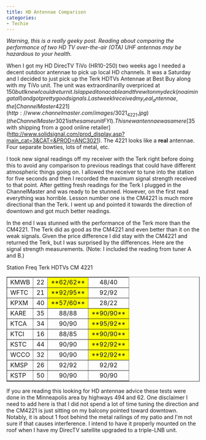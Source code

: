 ```yaml
---
title: HD Antennae Comparison
categories:
- Techie
---
```


_Warning, this is a really geeky post. Reading about comparing the performance of two HD TV over-the-air (OTA) UHF antennas may be hazardous to your health._

When I got my HD DirecTV TiVo (HR10-250) two weeks ago I needed a decent outdoor antennae to pick up local HD channels. It was a Saturday and I decided to just pick up the Terk HDTVs Antennae at Best Buy along with my TiVo unit. The unit was extraordinarilly overpriced at $150 but I knew I could return it. I slapped it on a cable and threw it on my deck (no aiming at all) and got pretty good signals. Last week I received my _real_ antennae, the [ChannelMaster 4221](http://www.channelmaster.com/images/3021_4221.jpg) (the ChannelMaster 3021 is the same unit FYI). This new antennae was a mere [$35 with shipping from a good online retailer](http://www.solidsignal.com/prod_display.asp?main_cat=3&CAT=&PROD=ANC3021). The 4221 looks like a **real** antennae. Four separate bowties, lots of metal, etc.

I took new signal readings off my receiver with the Terk right before doing this to avoid any comparison to previous readings that could have different atmospheric things going on. I allowed the receiver to tune into the station for five seconds and then I recorded the maximum signal strength received to that point. After getting fresh readings for the Terk I plugged in the ChannelMaster and was ready to be stunned. However, on the first read everything was horrible. Lesson number one is the CM4221 is much more directional than the Terk. I went up and pointed it towards the direction of downtown and got much better readings.

In the end I was stunned with the performance of the Terk more than the CM4221. The Terk did as good as the CM4221 and even better than it on the weak signals. Given the price difference I did stay with the CM4221 and returned the Terk, but I was surprised by the differences. Here are the signal strength measurements. (Note: I included the reading from tuner A and B.)


<table cellpadding="2" width="400" align="center" cellspacing="0" border="1" >
<tbody >
<tr align="middle" >
Station
Freq
Terk HDTVs
CM 4221
</tr>
<tr align="middle" >

<td align="left" >KMWB
</td>

<td >22
</td>

<td bgcolor="yellow" >**62/62**
</td>

<td >48/40
</td>
</tr>
<tr align="middle" >

<td align="left" >WFTC
</td>

<td >21
</td>

<td bgcolor="yellow" >**92/95**
</td>

<td >92/92
</td>
</tr>
<tr align="middle" >

<td align="left" >KPXM
</td>

<td >40
</td>

<td bgcolor="yellow" >**57/60**
</td>

<td >28/22
</td>
</tr>
<tr align="middle" >

<td align="left" >KARE
</td>

<td >35
</td>

<td >88/88
</td>

<td bgcolor="yellow" >**90/90**
</td>
</tr>
<tr align="middle" >

<td align="left" >KTCA
</td>

<td >34
</td>

<td >90/90
</td>

<td bgcolor="yellow" >**95/92**
</td>
</tr>
<tr align="middle" >

<td align="left" >KTCI
</td>

<td >16
</td>

<td >88/85
</td>

<td bgcolor="yellow" >**90/90**
</td>
</tr>
<tr align="middle" >

<td align="left" >KSTC
</td>

<td >44
</td>

<td >90/90
</td>

<td bgcolor="yellow" >**92/92**
</td>
</tr>
<tr align="middle" >

<td align="left" >WCCO
</td>

<td >32
</td>

<td >90/90
</td>

<td bgcolor="yellow" >**92/92**
</td>
</tr>
<tr align="middle" >

<td align="left" >KMSP
</td>

<td >26
</td>

<td >92/92
</td>

<td >92/92
</td>
</tr>
<tr align="middle" >

<td align="left" >KSTP
</td>

<td >50
</td>

<td >90/90
</td>

<td >90/90
</td>
</tr>
</tbody>
</table>


If you are reading this looking for HD antennae advice these tests were done in the Minneapolis area by highways 494 and 62. One disclaimer I need to add here is that I did not spend a lot of time tuning the direction and the CM4221 is just sitting on my balcony pointed toward downtown. Notably, it is about 1 foot behind the metal railings of my patio and I'm not sure if that causes interference. I intend to have it properly mounted on the roof when I have my DirecTV satellite upgraded to a triple-LNB unit.
